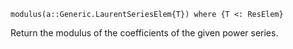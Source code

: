 ```
modulus(a::Generic.LaurentSeriesElem{T}) where {T <: ResElem}
```

Return the modulus of the coefficients of the given power series.
